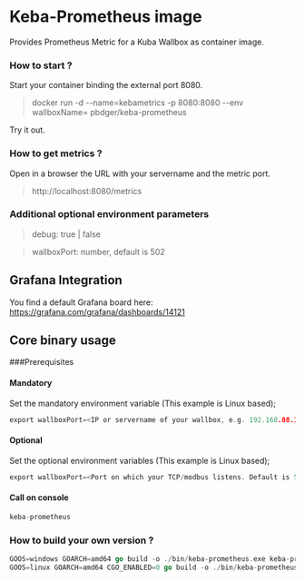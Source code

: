 # Keba-Prometheus image
Provides Prometheus Metric for a Kuba Wallbox as container image.

### How to start ?
Start your container binding the external port 8080.

> docker run -d --name=kebametrics -p 8080:8080 --env wallboxName=<your wallbox ip> pbdger/keba-prometheus

Try it out.

### How to get metrics ?

Open in a browser the URL with your servername and the metric port.

> http://localhost:8080/metrics

### Additional optional environment parameters
> debug: true | false

> wallboxPort: number, default is 502 

## Grafana Integration
You find a default Grafana board here: https://grafana.com/grafana/dashboards/14121

## Core binary usage
###Prerequisites
#### Mandatory
Set the mandatory environment variable (This example is Linux based);

```go
export wallboxPort=<IP or servername of your wallbox, e.g. 192.168.08.15>
```

#### Optional
Set the optional environment variables (This example is Linux based);

```go
export wallboxPort=<Port on which your TCP/modbus listens. Default is 502>
```

#### Call on console
```go
keba-prometheus
```



### How to build your own version ?

```go
GOOS=windows GOARCH=amd64 go build -o ./bin/keba-prometheus.exe keba-prometheus.go
GOOS=linux GOARCH=amd64 CGO_ENABLED=0 go build -o ./bin/keba-prometheus.linux keba-prometheus.go
```
